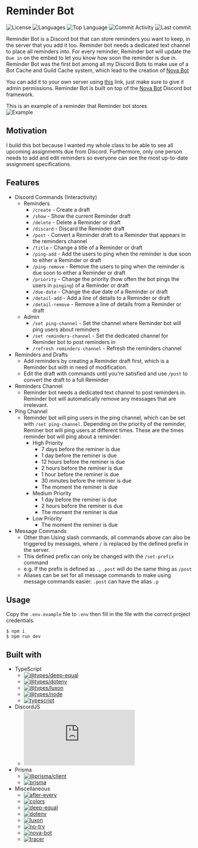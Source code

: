 # Reminder Bot

![License](https://img.shields.io/github/license/zS1L3NT/ts-discord-reminder?style=for-the-badge) ![Languages](https://img.shields.io/github/languages/count/zS1L3NT/ts-discord-reminder?style=for-the-badge) ![Top Language](https://img.shields.io/github/languages/top/zS1L3NT/ts-discord-reminder?style=for-the-badge) ![Commit Activity](https://img.shields.io/github/commit-activity/y/zS1L3NT/ts-discord-reminder?style=for-the-badge) ![Last commit](https://img.shields.io/github/last-commit/zS1L3NT/ts-discord-reminder?style=for-the-badge)

Reminder Bot is a Discord bot that can store reminders you want to keep, in the server that you add it too. Reminder bot needs a dedicated text channel to place all reminders into. For every reminder, Reminder bot will update the `Due in` on the embed to let you know how soon the reminder is due in. Reminder Bot was the first bot among all my Discord Bots to make use of a Bot Cache and Guild Cache system, which lead to the creation of [Nova Bot](https://github.com/zS1L3NT/ts-npm-nova-bot)

You can add it to your own server using [this](https://reminder-bot.zectan.com) link, just make sure to give it admin permissions. Reminder Bot is built on top of the [Nova Bot](https://github.com/zS1L3NT/ts-npm-nova-bot) Discord bot framework.

This is an example of a reminder that Reminder bot stores<br>
![Example](https://i.ibb.co/rtB0DMx/reminer.png)

## Motivation

I build this bot because I wanted my whole class to be able to see all upcoming assignments due from Discord.
Furthermore, only one person needs to add and edit reminders so everyone can see the most up-to-date assignment specifications.

## Features

-   Discord Commands (Interactivity)
    -   Reminders
        -   `/create` - Create a draft
        -   `/show` - Show the current Reminder draft
        -   `/delete` - Delete a Reminder or draft
        -   `/discard` - Discard the Reminder draft
        -   `/post` - Convert a Reminder draft to a Reminder that appears in the reminders channel
        -   `/title` - Change a title of a Reminder or draft
        -   `/ping-add` - Add the users to ping when the reminder is due soon to either a Reminder or draft
        -   `/ping-remove` - Remove the users to ping when the reminder is due soon to either a Reminder or draft
        -   `/priority` - Change the priority (how often the bot pings the users in `pinging`) of a Reminder or draft
        -   `/due-date` - Change the due date of a Reminder or draft
        -   `/detail-add` - Add a line of details to a Reminder or draft
        -   `/detail-remove` - Remove a line of details from a Reminder or draft
    -   Admin
        -   `/set ping-channel` - Set the channel where Reminder bot will ping users about reminders
        -   `/set reminders-channel` - Set the dedicated channel for Reminder bot to post reminders in
        -   `/refresh reminders-channel` - Refresh the reminders channel
-   Reminders and Drafts
    -   Add reminders by creating a Reminder draft first, which is a Reminder but with in need of modification.
    -   Edit the draft with commands until you're satisfied and use `/post` to convert the draft to a full Reminder
-   Reminders Channel
    -   Reminder bot needs a dedicated text channel to post reminders in. Reminder bot will automatically remove any messages that are irrelevant.
-   Ping Channel
    -   Reminder bot will ping users in the ping channel, which can be set with `/set ping-channel`. Depending on the priority of the reminder, Reminer bot will ping users at different times. These are the times reminder bot will ping about a reminder:
        -   High Priority
            -   7 days before the reminer is due
            -   1 day before the reminer is due
            -   12 hours before the reminer is due
            -   2 hours before the reminer is due
            -   1 hour before the reminer is due
            -   30 minutes before the reminer is due
            -   The moment the reminer is due
        -   Medium Priority
            -   1 day before the reminer is due
            -   2 hours before the reminer is due
            -   The moment the reminer is due
        -   Low Priority
            -   The moment the reminer is due
-   Message Commands
    -   Other than Using slash commands, all commands above can also be triggered by messages, where `/` is replaced by the defined prefix in the server.
    -   This defined prefix can only be changed with the `/set-prefix` command
    -   e.g. If the prefix is defined as `.`, `.post` will do the same thing as `/post`
    -   Aliases can be set for all message commands to make using message commands easier. `.post` can have the alias `.p`

## Usage

Copy the `.env.example` file to `.env` then fill in the file with the correct project credentials.

```
$ npm i
$ npm run dev
```

## Built with

-   TypeScript
    -   [![@types/deep-equal](https://img.shields.io/github/package-json/dependency-version/zS1L3NT/ts-discord-reminder/dev/@types/deep-equal?style=flat-square)](https://npmjs.com/package/@types/deep-equal)
    -   [![@types/dotenv](https://img.shields.io/github/package-json/dependency-version/zS1L3NT/ts-discord-reminder/dev/@types/dotenv?style=flat-square)](https://npmjs.com/package/@types/dotenv)
    -   [![@types/luxon](https://img.shields.io/github/package-json/dependency-version/zS1L3NT/ts-discord-reminder/dev/@types/luxon?style=flat-square)](https://npmjs.com/package/@types/luxon)
    -   [![@types/node](https://img.shields.io/github/package-json/dependency-version/zS1L3NT/ts-discord-reminder/dev/@types/node?style=flat-square)](https://npmjs.com/package/@types/node)
    -   [![typescript](https://img.shields.io/github/package-json/dependency-version/zS1L3NT/ts-discord-reminder/dev/typescript?style=flat-square)](https://npmjs.com/package/typescript)
-   DiscordJS
    -   [![discord.js](https://img.shields.io/github/package-json/dependency-version/zS1L3NT/ts-discord-reminder/discord.js?style=flat-square)](https://npmjs.com/package/discord.js)
-	Prisma
    -   [![@prisma/client](https://img.shields.io/github/package-json/dependency-version/zS1L3NT/ts-discord-reminder/@prisma/client?style=flat-square)](https://npmjs.com/package/@prisma/client)
    -   [![prisma](https://img.shields.io/github/package-json/dependency-version/zS1L3NT/ts-discord-reminder/prisma?style=flat-square)](https://npmjs.com/package/prisma)
-   Miscellaneous
    -   [![after-every](https://img.shields.io/github/package-json/dependency-version/zS1L3NT/ts-discord-reminder/after-every?style=flat-square)](https://npmjs.com/package/after-every)
    -   [![colors](https://img.shields.io/github/package-json/dependency-version/zS1L3NT/ts-discord-reminder/colors?style=flat-square)](https://npmjs.com/package/colors)
    -   [![deep-equal](https://img.shields.io/github/package-json/dependency-version/zS1L3NT/ts-discord-reminder/deep-equal?style=flat-square)](https://npmjs.com/package/deep-equal)
    -   [![dotenv](https://img.shields.io/github/package-json/dependency-version/zS1L3NT/ts-discord-reminder/dotenv?style=flat-square)](https://npmjs.com/package/dotenv)
    -   [![luxon](https://img.shields.io/github/package-json/dependency-version/zS1L3NT/ts-discord-reminder/luxon?style=flat-square)](https://npmjs.com/package/luxon)
    -   [![no-try](https://img.shields.io/github/package-json/dependency-version/zS1L3NT/ts-discord-reminder/no-try?style=flat-square)](https://npmjs.com/package/no-try)
    -   [![nova-bot](https://img.shields.io/github/package-json/dependency-version/zS1L3NT/ts-discord-reminder/nova-bot?style=flat-square)](https://npmjs.com/package/nova-bot)
    -   [![tracer](https://img.shields.io/github/package-json/dependency-version/zS1L3NT/ts-discord-reminder/tracer?style=flat-square)](https://npmjs.com/package/tracer)
